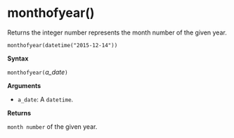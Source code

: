 # monthofyear()

Returns the integer number represents the month number of the given year.

    monthofyear(datetime("2015-12-14"))

**Syntax**

`monthofyear(`*a_date*`)`

**Arguments**

* `a_date`: A `datetime`.

**Returns**

`month number` of the given year.